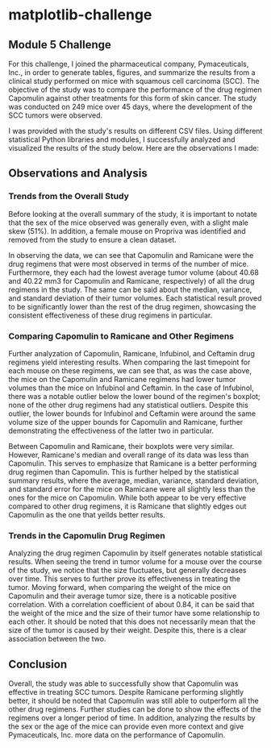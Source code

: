 # matplotlib-challenge

## Module 5 Challenge

For this challenge, I joined the pharmaceutical company, Pymaceuticals, Inc., in order to generate tables, figures, and summarize the results from a clinical study performed on mice with squamous cell carcinoma (SCC). The objective of the study was to compare the performance of the drug regimen Capomulin against other treatments for this form of skin cancer. The study was conducted on 249 mice over 45 days, where the development of the SCC tumors were observed.

I was provided with the study's results on different CSV files. Using different statistical Python libraries and modules, I successfully analyzed and visualized the results of the study below. Here are the observations I made:

## Observations and Analysis

### Trends from the Overall Study

Before looking at the overall summary of the study, it is important to notate that the sex of the mice observed was generally even, with a slight male skew (51%). In addition, a female mouse on Propriva was identified and removed from the study to ensure a clean dataset.

In observing the data, we can see that Capomulin and Ramicane were the drug regimens that were most observed in terms of the number of mice. Furthermore, they each had the lowest average tumor volume (about 40.68 and 40.22 mm3 for Capomulin and Ramicane, respectively) of all the drug regimens in the study. The same can be said about the median, variance, and standard deviation of their tumor volumes. Each statistical result proved to be significantly lower than the rest of the drug regimen, showcasing the consistent effectiveness of these drug regimens in particular.

### Comparing Capomulin to Ramicane and Other Regimens

Further analyzation of Capomulin, Ramicane, Infubinol, and Ceftamin drug regimens yield interesting results. When comparing the last timepoint for each mouse on these regimens, we can see that, as was the case above, the mice on the Capomulin and Ramicane regimens had lower tumor volumes than the mice on Infubinol and Ceftamin. In the case of Infubinol, there was a notable outlier below the lower bound of the regimen's boxplot; none of the other drug regimens had any statistical outliers. Despite this outlier, the lower bounds for Infubinol and Ceftamin were around the same volume size of the upper bounds for Capomulin and Ramicane, further demonstrating the effectiveness of the latter two in particular.

Between Capomulin and Ramicane, their boxplots were very similar. However, Ramicane's median and overall range of its data was less than Capomulin. This serves to emphasize that Ramicane is a better performing drug regimen than Capomulin. This is further helped by the statistical summary results, where the average, median, variance, standard deviation, and standard error for the mice on Ramicane were all slightly less than the ones for the mice on Capomulin. While both appear to be very effective compared to other drug regimens, it is Ramicane that slightly edges out Capomulin as the one that yeilds better results.

### Trends in the Capomulin Drug Regimen

Analyzing the drug regimen Capomulin by itself generates notable statistical results. When seeing the trend in tumor volume for a mouse over the course of the study, we notice that the size fluctuates, but generally decreases over time. This serves to further prove its effectiveness in treating the tumor. Moving forward, when comparing the weight of the mice on Capomulin and their average tumor size, there is a noticable positive correlation. With a correlation coefficient of about 0.84, it can be said that the weight of the mice and the size of their tumor have some relationship to each other. It should be noted that this does not necessarily mean that the size of the tumor is caused by their weight. Despite this, there is a clear association between the two.

## Conclusion

Overall, the study was able to successfully show that Capomulin was effective in treating SCC tumors. Despite Ramicane performing slightly better, it should be noted that Capomulin was still able to outperform all the other drug regimens. Further studies can be done to show the effects of the regimens over a longer period of time. In addition, analyzing the results by the sex or the age of the mice can provide even more context and give Pymaceuticals, Inc. more data on the performance of Capomulin.